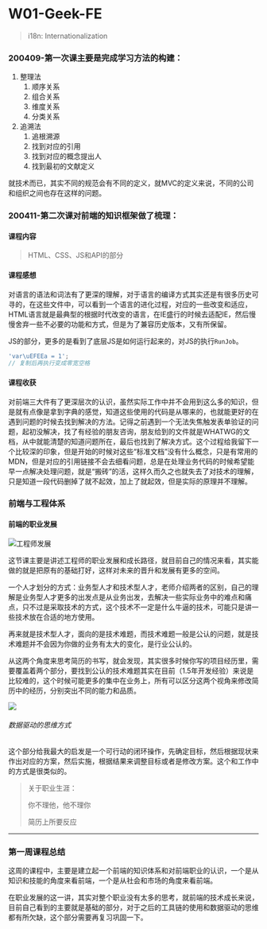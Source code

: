 # W01-Geek-FE

> i18n: Internationalization

### 200409-第一次课主要是完成学习方法的构建：

1. 整理法
   1. 顺序关系
   2. 组合关系
   3. 维度关系
   4. 分类关系
2. 追溯法
   1. 追根溯源
   2. 找到对应的引用
   3. 找到对应的概念提出人
   4. 找到最初的文献定义

就技术而已，其实不同的规范会有不同的定义，就MVC的定义来说，不同的公司和组织之间也存在这样的问题。

### 200411-第二次课对前端的知识框架做了梳理：

#### 课程内容

> HTML、CSS、JS和API的部分

#### 课程感想

对语言的语法和词法有了更深的理解，对于语言的编译方式其实还是有很多历史可寻的，在这些文件中，可以看到一个语言的进化过程，对应的一些改变和适应，HTML语言就是最典型的根据时代改变的语言，在IE盛行的时候去适配IE，然后慢慢舍弃一些不必要的功能和方式，但是为了兼容历史版本，又有所保留。

JS的部分，更多的是看到了底层JS是如何运行起来的，对JS的执行`RunJob`。

```js
'var\uEFEEa = 1';
// 复制后再执行变成零宽空格
```

#### 课程收获

对前端三大件有了更深层次的认识，虽然实际工作中并不会用到这么多的知识，但是就有点像是拿到字典的感觉，知道这些使用的代码是从哪来的，也就能更好的在遇到问题的时候去找到解决的方法。记得之前遇到一个无法失焦触发表单验证的问题，起初没解决，找了有经验的朋友咨询，朋友给到的文件就是WHATWG的文档，从中就能清楚的知道问题所在，最后也找到了解决方式。这个过程给我留下一个比较深的印象，但是开始的时候对这些“标准文档”没有什么概念，只是有常用的MDN，但是对应的引用链接不会去细看问题，总是在处理业务代码的时候希望能早一点解决处理问题，就是“搬砖”的活，这样久而久之也就失去了对技术的理解，只是知道一段代码删掉了就不起效，加上了就起效，但是实际的原理并不理解。

### 前端与工程体系

#### 前端的职业发展

![工程师发展](https://tva1.sinaimg.cn/large/007S8ZIlly1gdrf73pvf5j30qo0f0wj8.jpg)

这节课主要是讲述工程师的职业发展和成长路径，就目前自己的情况来看，其实能做的就是把原有的基础打好，这样对未来的晋升和发展有更多的空间。

一个人才划分的方式：业务型人才和技术型人才，老师介绍两者的区别，自己的理解是业务型人才更多的出发点是从业务出发，去解决一些实际业务中的难点和痛点，只不过是采取技术的方式，这个技术不一定是什么牛逼的技术，可能只是讲一些技术放在合适的地方使用。

再来就是技术型人才，面向的是技术难题，而技术难题一般是公认的问题，就是技术难题并不会因为你做的业务有太大的变化，是行业公认的。

从这两个角度来思考简历的书写，就会发现，其实很多时候你写的项目经历里，需要覆盖着两个部分，要找到公认的技术难题其实在目前（1.5年开发经验）来说是比较难的，这个时候可能更多的集中在业务上，所有可以区分这两个视角来修改简历中的经历，分别突出不同的能力和品质。

![](https://tva1.sinaimg.cn/large/007S8ZIlly1gdrf7schuoj30qo0f0jw3.jpg)

###### 数据驱动的思维方式

这个部分给我最大的启发是一个可行动的闭环操作，先确定目标，然后根据现状来作出对应的方案，然后实施，根据结果来调整目标或者是修改方案。这个和工作中的方式是很类似的。

> 关于职业生涯：
>
> 你不理他，他不理你
>
> 简历上所要反应

---

### 第一周课程总结

这周的课程中，主要是建立起一个前端的知识体系和对前端职业的认识，一个是从知识和技能的角度来看前端，一个是从社会和市场的角度来看前端。

在职业发展的这一讲，其实对整个职业没有太多的思考，就前端的技术成长来说，目前自己看到的主要就是基础的部分，对于之后的工具链的使用和数据驱动的思维都有所欠缺，这个部分需要再复习巩固一下。

